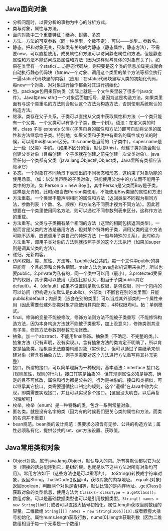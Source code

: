 ## Java面向对象

* 分析问题时，以要分析的事物为中心的分析方式。
* 类与对象，属性与方法。
* 面向对象中三个重要特征：继承、封装、多态
* 方法。方法的可变参数（同一种类型，个数不定），可以——类型… 参数名。
* 静态。把和对象无关，只和类有关的成为静态（静态属性，静态方法），不需要new，可以直接使用。成员属性和方法可以访问静态属性和方法，但是静态属性和方法不能访问成员属性和方法（因为这样就与具体的对象有关了）。如果在类里有一个static{……}静态代码块，则只要是这个类的信息加载完成就会自动执行静态代码块（如new一个对象、调用这个类里的某个方法等都会执行一遍static代码块里的内容）（应用：在static代码块里写入类的初始化代码，每new一个对象、对对象进行操作都会对其进行初始化）
* 包。package包用来容纳类（实际上就是一个文件夹里装了很多个java文件）。Java每new sth()一个对象后面加括号，是因为这是构造方法，如果类里面有与这个类重名的方法则会默认这个方法为构造方法，否则使用系统默认的构造方法。
* 继承。类存在父子关系，子类可以直接从父类中获取属性和方法（一个类只能有一个父类，一个父类可以有多个子类，像一个树）。语法：在定义类的时候，class 子类 extends 父类{（子类自身的属性和方法）}即可自动将父类的属性和方法继承给子类。特别地，如果父类和子类中有重名的属性或方法的时候，可以用this和super区分。this.name是当前的（子类中），super.name是上一级（父类）中的。（如果不区分的话，默认是this）。创建子类对象会默认创建父类对象（且每创建一个子类就在创建之前先创建一次父类对象）。java里任何一个类都有父类（java.lang.Object的Object类，Java里所有类都应该继承它）
* 多态。一个对象在不同场景下表现出的不同状态和形态，这约束了对象功能的使用场景。（如：以父类声明的子类对象，只能使用父类中的方法而不能用子类中的方法。如 Person p = new Boy()，其中Person是父类而Boy是子类，这样是允许的，此时p被当做Person类使用，不能使用Boy类里的属性和方法）
* 方法重载。一个类里不能声明相同的属性和方法（返回类型不同视为相同方法，参数列表（个数、名、顺序）和方法名不同蔡才视为不同方法）。因此若想要在一个类里使用同名方法，则可以通过不同参数列表来区分，这称作方法的重载。
* 方法重写。父类与子类拥有某个相同的方法（这里的相同包括返回类型），一般而言是父类的方法是通用方法，但对某个特殊的子类，调用父类的这个方法可能不适用，应该调用子类自己的特殊方法（一般与特殊的关系），此时称为方法重写，调用子类对象的方法则就按照子类的这个方法执行（如果加super则是调其父类的方法）。
* 递归。无新内容。
* 访问权限。类、属性、方法等。1.public为公共的。每一个文件中public的类只能有一个且必须和文件名相同。main方法为java虚拟机调用来执行，所以也要public。2.private为私有的，同一个类中可以用（最小）。3.protected受保护的权限，其子类可以使用（范围比默认大，相当于子类public其它default）。4.（default）如果不设置则是默认权限，是包权限，同一个包内的可以访问（但构造方法默认是public）。外部类（不嵌套在别的类里面）只能public和default；内部类（嵌套在别的类里）可以当成其外部类的一个属性来用（因此需要创建外部类对象才能使用其内部类），4种权限均可。拓：单例模式。
* final。修饰的变量不能被修改，修饰方法则方法不能被子类重写（不能修饰构造方法，因为本身构造方法就不能被子类重写，加上没意义），修饰类则其没有子类，修饰方法参数则参数无法修改。
* 抽象。加一个abstract，不能用final修饰。抽象类（不确定、不完整的类。）、抽象方法（只有声明，没有实现。）。含有抽象方法的类肯定不明确了，所以肯定是抽象类。抽象类无法直接构建对象（实例化），但可以通过子类继承来创建对象（若含有抽象方法，则子类需要对这个方法进行方法重写将其补充完整）
* 接口。所谓的接口，可以简单理解为一种规则。基本语法：interface 接口名 {规则属性，规则的行为}。接口其实是抽象的，但其规则属性必须是静态、确定的且不可修改，属性和行为都是公共的，行为是抽象的。接口和类相似，可以继承其它接口。类需要遵循接口制定的规则，这个“遵循”在Java中称为实现，即类需要实现接口，并且可以实现多个接口。【这里没太明白，以后再复习理解吧】
* 枚举。枚举（enum）是一种特殊的类，包含一系列常量对象。
* 匿名类。就是没有名字的类（因为有的时候我们更关心类的属性和方法，而类的名词并不重要）
* bean规范。bean类的设计规范：类要求必须含有无参、公共的构造方法；属性必须私有化，提供公共的set、get方法设置、获取值。

## Java常用类和对象

* Object对象。属于java.lang.Object，默认导入的包。所有类默认都以它为父类（间接的话总能连到它，是树的根。也就是以下这些方法对所有对象均可用）。常用方法如下（这些方法也是可以重写的）。 .toString()转换成字符串对象，返回String。.hashCode()返回int，获取对象的内存地址。.equals(对象)返回boolean，判断两个对象是否相等，默认比较的是内存地址。.getClass()获取对象的类型信息，使用方法为 `Class<?> classType = a.getClass();`
* 数组对象。可以是基础数据类型也可以是引用数据类型。`String[] names = new String[1005];`或者可以直接大括号初始化。属性.length获取当前数组的容量。二维数组 `String[][] names = new String[1005][10];`或者嵌套大括号初始化。属性nums.length获取行数，nums[0].length获取列数（因为二维数组相当于每一个元素是一个数组）
